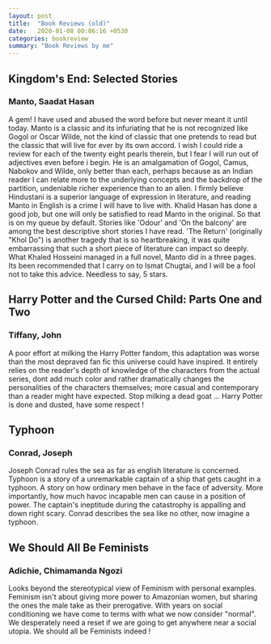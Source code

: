```yaml
---
layout: post
title:  "Book Reviews (old)"
date:   2020-01-08 00:06:16 +0530
categories: bookreview
summary: "Book Reviews by me"
---
```


## Kingdom's End: Selected Stories

### Manto, Saadat Hasan

A gem! I have used and abused the word before but never meant it until today. Manto is a classic and its infuriating that he is not recognized like Gogol or Oscar Wilde, not the kind of classic that one pretends to read but the classic that will live for ever by its own accord. I wish I could ride a review for each of the twenty eight pearls therein, but I fear I will run out of adjectives even before i begin.
He is an amalgamation of Gogol, Camus, Nabokov and Wilde, only better than each, perhaps because as an Indian reader I can relate more to the underlying concepts and the backdrop of the partition, undeniable richer experience than to an alien.
I firmly believe Hindustani is a superior language of expression in literature, and reading Manto in English is a crime I will have to live with. Khalid Hasan has done a good job, but one will only be satisfied to read Manto in the original. So that is on my queue by default.
Stories like 'Odour' and 'On the balcony' are among the best descriptive short stories I have read. 'The Return' (originally "Khol Do") is another tragedy that is so heartbreaking, it was quite embarrassing that such a short piece of literature can impact so deeply. What Khaled Hosseini managed in a full novel, Manto did in a three pages.
Its been recommended that I carry on to Ismat Chugtai, and I will be a fool not to take this advice.
Needless to say, 5 stars.

## Harry Potter and the Cursed Child: Parts One and Two

### Tiffany, John

A poor effort at milking the Harry Potter fandom, this adaptation was worse than the most depraved fan fic this universe could have inspired. It entirely relies on the reader's depth of knowledge of the characters from the actual series, dont add much color and rather dramatically changes the personalities of the characters themselves; more casual and contemporary than a reader might have expected.
Stop milking a dead goat ... Harry Potter is done and dusted, have some respect !

## Typhoon

### Conrad, Joseph

Joseph Conrad rules the sea as far as english literature is concerned. Typhoon is a story of a unremarkable captain of a ship that gets caught in a typhoon. A story on how ordinary men behave in the face of adversity. More importantly, how much havoc incapable men can cause in a position of power. The captain's ineptitude during the catastrophy is appalling and down right scary. Conrad describes the sea like no other, now imagine a typhoon.</p>

## We Should All Be Feminists

### Adichie, Chimamanda Ngozi

Looks beyond the stereotypical view of Feminism with personal examples. Feminism isn't about giving more power to Amazonian women, but sharing the ones the male take as their prerogative.
With years on social conditioning we have come to terms with what we now consider "normal". We desperately need a reset if we are going to get anywhere near a social utopia.
We should all be Feminists indeed !
